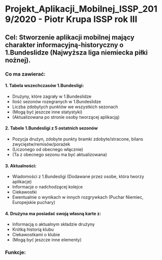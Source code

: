 # Projekt_Aplikacji_Mobilnej_ISSP_2019/2020 - Piotr Krupa ISSP rok III
## Cel: Stworzenie aplikacji mobilnej mający charakter informacyjną-historyczny o 1.Bundeslidze (Najwyższa liga niemiecka piłki nożnej).

### Co ma zawierać:
#### 1. Tabela wszechczasów 1.Bundesligi:
 * Drużyny, które zagrały w 1.Bundeslidze
 * Ilość sezonów rozegranych w 1.Bundeslidze
 * Liczba zdobytych punktów we wszystkich sezonach
* (Mogą być jeszcze inne statystyki)
* (Aktualizowana po stronie osoby tworzącej aplikacją)

#### 2. Tabele 1.Bundesligi z 5 ostatnich sezonów 
* Pozycja drużyn, zdobyte punkty bramki zdobyte/stracone, bilans zwycięstw/remisów/porażek
* (Liczonego od obecnego włącznie)
* (Ta z obecnego sezonu ma być aktualizowana)

#### 3. Aktualności:
* Wiadomości z 1.Bundesligi (Dodawane przez osobe, która tworzy aplikacje)
* Informacje o nadchodzącej kolejce 
* Ciekawostki
* Ewentualnie o wynikach w innych rozgrywkach (Puchar Niemiec, Europejskie puchary)

#### 4. Drużyna ma posiadać swoją własną karte z:
* Informacją o aktualnym składzie drużyny
* Krótką historią klubu
* Ciekawostkami o klubie
* (Mogą być jeszcze inne elementy)

### Funkcje:
